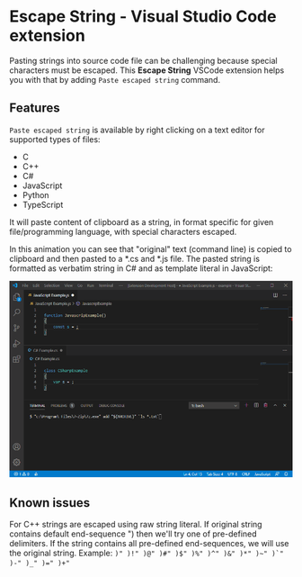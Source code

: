 # Escape String - Visual Studio Code extension

Pasting strings into source code file can be challenging because special characters must be escaped. 
This **Escape String** VSCode extension helps you with that by adding `Paste escaped string` command.

## Features

`Paste escaped string` is available by right clicking on a text editor for supported types of files:
* C
* C++
* C#
* JavaScript
* Python
* TypeScript

It will paste content of clipboard as a string, in format specific for given file/programming language, with special characters escaped.

In this animation you can see that "original" text (command line) is copied to clipboard and then pasted to a *.cs and *.js file. The pasted string is formatted as verbatim string in C# and as template literal in JavaScript:

![Paste escaped string example](images/PasteEscapedStringDemo.gif)


## Known issues

For C++ strings are escaped using raw string literal. If original string contains default end-sequence ") then we'll try one of pre-defined delimiters. If the string contains all pre-defined end-sequences, we will use the original string. Example: ``)" )!" )@" )#" )$" )%" )^" )&" )*" )~" )`" )-" )_" )=" )+"``


